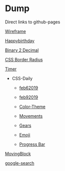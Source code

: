 # Dump


Direct links to github-pages

[Wireframe](https://abhishekgowda28.github.io/dump/youtube-tutorials/Pontus/wireframe-renderer/)

[Happybirthday](https://abhishekgowda28.github.io/dump/ClubProjects/HappyBirthday/)

[Binary 2 Decimal](https://abhishekgowda28.github.io/dump/ClubProjects/Bin2Dec)

[CSS Border Radius](https://abhishekgowda28.github.io/dump/ClubProjects/css-border-radius)

[Timer](https://abhishekgowda28.github.io/dump/ClubProjects/timer/)
- CSS-Daily

  - [feb62019](https://abhishekgowda28.github.io/dump/css-daily/feb62019/)

  - [feb92019](https://abhishekgowda28.github.io/dump/css-daily/feb92019/)

  - [Color-Theme](https://abhishekgowda28.github.io/dump/css-daily/color-theme/)

  - [Movements](https://abhishekgowda28.github.io/dump/css-daily/movements/)
  
  - [Gears](https://abhishekgowda28.github.io/dump/css-daily/gears/)

  - [Emoji](https://abhishekgowda28.github.io/dump/css-daily/emoji/)

  - [Progress Bar](https://abhishekgowda28.github.io/dump/css-daily/progress-bar/)

[MovingBlock](https://abhishekgowda28.github.io/dump/MovingBlock/)

[google-search](https://abhishekgowda28.github.io/dump/TheOdenProject/google-search/)
